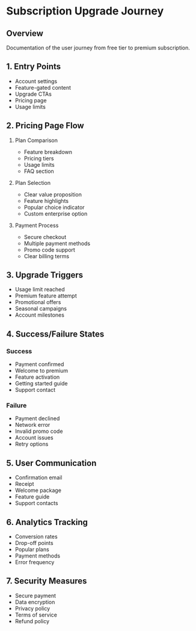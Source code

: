 # Subscription Upgrade Journey

## Overview
Documentation of the user journey from free tier to premium subscription.

## 1. Entry Points
- Account settings
- Feature-gated content
- Upgrade CTAs
- Pricing page
- Usage limits

## 2. Pricing Page Flow
1. Plan Comparison
   - Feature breakdown
   - Pricing tiers
   - Usage limits
   - FAQ section

2. Plan Selection
   - Clear value proposition
   - Feature highlights
   - Popular choice indicator
   - Custom enterprise option

3. Payment Process
   - Secure checkout
   - Multiple payment methods
   - Promo code support
   - Clear billing terms

## 3. Upgrade Triggers
- Usage limit reached
- Premium feature attempt
- Promotional offers
- Seasonal campaigns
- Account milestones

## 4. Success/Failure States
### Success
- Payment confirmed
- Welcome to premium
- Feature activation
- Getting started guide
- Support contact

### Failure
- Payment declined
- Network error
- Invalid promo code
- Account issues
- Retry options

## 5. User Communication
- Confirmation email
- Receipt
- Welcome package
- Feature guide
- Support contacts

## 6. Analytics Tracking
- Conversion rates
- Drop-off points
- Popular plans
- Payment methods
- Error frequency

## 7. Security Measures
- Secure payment
- Data encryption
- Privacy policy
- Terms of service
- Refund policy